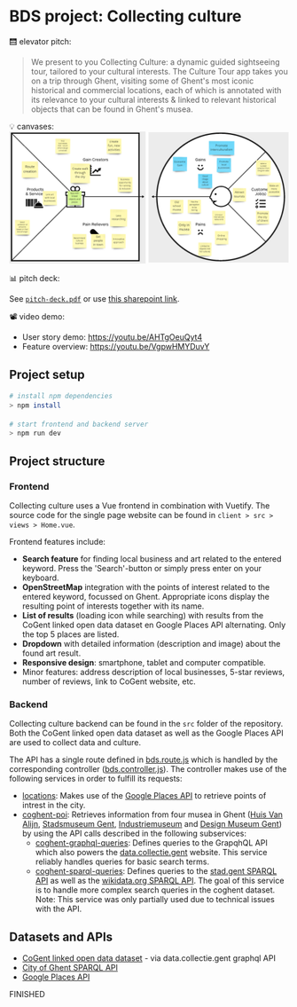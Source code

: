 # BDS project: Collecting culture

:elevator: elevator pitch:
> We present to you Collecting Culture: a dynamic guided sightseeing tour, tailored to your cultural interests.
> The Culture Tour app takes you on a trip through Ghent, visiting some of Ghent's most iconic historical and commercial locations,
> each of which is annotated with its relevance to your cultural interests & linked to relevant historical objects that can be found in Ghent's musea.

:bulb: canvases:
![value canvases](./resources/canvases.png)

:bar_chart:	pitch deck:

See [`pitch-deck.pdf`](./resources/pitch-deck.pdf) or use [this sharepoint link](https://ugentbe-my.sharepoint.com/:p:/g/personal/luca_sotodegraeve_ugent_be/EYMuQk78b4ZFvVbUUO0LLawBzarOwzd6WP3IwlpuRPxPvw?e=jQP1ra).

:film_projector: video demo:

- User story demo: https://youtu.be/AHTgOeuQyt4
- Feature overview: https://youtu.be/VgpwHMYDuvY

## Project setup
```bash
# install npm dependencies
> npm install

# start frontend and backend server
> npm run dev
```

## Project structure

### Frontend
Collecting culture uses a Vue frontend in combination with Vuetify. The source code for the single page website can be found in `client > src > views > Home.vue`.

Frontend features include:
* **Search feature** for finding local business and art related to the entered keyword. Press the 'Search'-button or simply press enter on your keyboard.
* **OpenStreetMap** integration with the points of interest related to the entered keyword, focussed on Ghent. Appropriate icons display the resulting point of interests together with its name.
* **List of results** (loading icon while searching) with results from the CoGent linked open data dataset en Google Places API alternating. Only the top 5 places are listed.
* **Dropdown** with detailed information (description and image) about the found art result.
* **Responsive design**: smartphone, tablet and computer compatible.
* Minor features: address description of local businesses, 5-star reviews, number of reviews, link to CoGent website, etc. 

### Backend
Collecting culture backend can be found in the `src` folder of the repository. Both the CoGent linked open data dataset as well as the Google Places API are used to collect data and culture.

The API has a single route defined in [bds.route.js](./src/routes/bds.route.js) which is handled by the corresponding controller ([bds.controller.js](./src/controllers/BDS.controller.js)). The controller makes use of the following services in order to fulfill its requests:

- [locations](./src/services/locations.js): Makes use of the [Google Places API](https://developers.google.com/maps/documentation/places/web-service/search-nearby) to retrieve points of intrest in the city.
- [coghent-poi](./src/services/coghent-poi.js): Retrieves information from four musea in Ghent ([Huis Van Alijn](https://huisvanalijn.be), [Stadsmuseum Gent](https://stamgent.be/), [Industriemuseum](https://www.industriemuseum.be/) and [Design Museum Gent](https://www.designmuseumgent.be)) by using the API calls described in the following subservices:
    - [coghent-graphql-queries](./src/services/coghent-graphql-queries.js): Defines queries to the GrapqhQL API which also powers the [data.collectie.gent](https://data.collectie.gent/) website. This service reliably handles queries for basic search terms.
    - [coghent-sparql-queries](./src/services/coghent-sparql-queries.js): Defines queries to the [stad.gent SPARQL API](https://stad.gent/sparql) as well as the [wikidata.org SPARQL API](https://www.wikidata.org/). The goal of this service is to handle more complex search queries in the coghent dataset. <br>Note: This service was only partially used due to technical issues with the API.

## Datasets and APIs

- [CoGent linked open data dataset](https://www.collections.gent/) - via data.collectie.gent graphql API
- [City of Ghent SPARQL API](https://stad.gent/sparql)
- [Google Places API](https://developers.google.com/maps/documentation/places/web-service/search-nearby)

FINISHED
